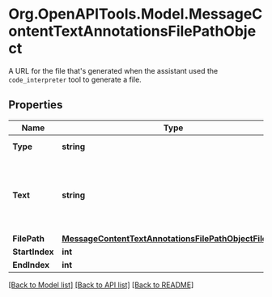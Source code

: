 # Org.OpenAPITools.Model.MessageContentTextAnnotationsFilePathObject
A URL for the file that's generated when the assistant used the `code_interpreter` tool to generate a file.

## Properties

Name | Type | Description | Notes
------------ | ------------- | ------------- | -------------
**Type** | **string** | Always &#x60;file_path&#x60;. | 
**Text** | **string** | The text in the message content that needs to be replaced. | 
**FilePath** | [**MessageContentTextAnnotationsFilePathObjectFilePath**](MessageContentTextAnnotationsFilePathObjectFilePath.md) |  | 
**StartIndex** | **int** |  | 
**EndIndex** | **int** |  | 

[[Back to Model list]](../README.md#documentation-for-models) [[Back to API list]](../README.md#documentation-for-api-endpoints) [[Back to README]](../README.md)

